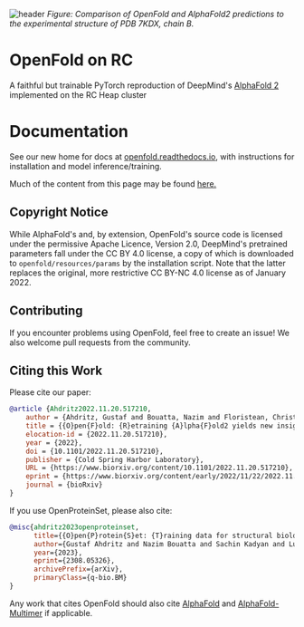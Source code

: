 ![header ](imgs/of_banner.png)
_Figure: Comparison of OpenFold and AlphaFold2 predictions to the experimental structure of PDB 7KDX, chain B._

# OpenFold on RC

A faithful but trainable PyTorch reproduction of DeepMind's 
[AlphaFold 2](https://github.com/deepmind/alphafold) implemented on the RC Heap cluster

# Documentation
See our new home for docs at [openfold.readthedocs.io](https://openfold.readthedocs.io/en/latest/), with instructions for installation and model inference/training.

Much of the content from this page may be found [here.](https://github.com/aqlaboratory/openfold/blob/main/docs/source/original_readme.md)

## Copyright Notice

While AlphaFold's and, by extension, OpenFold's source code is licensed under
the permissive Apache Licence, Version 2.0, DeepMind's pretrained parameters 
fall under the CC BY 4.0 license, a copy of which is downloaded to 
`openfold/resources/params` by the installation script. Note that the latter
replaces the original, more restrictive CC BY-NC 4.0 license as of January 2022.

## Contributing

If you encounter problems using OpenFold, feel free to create an issue! We also
welcome pull requests from the community.

## Citing this Work

Please cite our paper:

```bibtex
@article {Ahdritz2022.11.20.517210,
	author = {Ahdritz, Gustaf and Bouatta, Nazim and Floristean, Christina and Kadyan, Sachin and Xia, Qinghui and Gerecke, William and O{\textquoteright}Donnell, Timothy J and Berenberg, Daniel and Fisk, Ian and Zanichelli, Niccolò and Zhang, Bo and Nowaczynski, Arkadiusz and Wang, Bei and Stepniewska-Dziubinska, Marta M and Zhang, Shang and Ojewole, Adegoke and Guney, Murat Efe and Biderman, Stella and Watkins, Andrew M and Ra, Stephen and Lorenzo, Pablo Ribalta and Nivon, Lucas and Weitzner, Brian and Ban, Yih-En Andrew and Sorger, Peter K and Mostaque, Emad and Zhang, Zhao and Bonneau, Richard and AlQuraishi, Mohammed},
	title = {{O}pen{F}old: {R}etraining {A}lpha{F}old2 yields new insights into its learning mechanisms and capacity for generalization},
	elocation-id = {2022.11.20.517210},
	year = {2022},
	doi = {10.1101/2022.11.20.517210},
	publisher = {Cold Spring Harbor Laboratory},
	URL = {https://www.biorxiv.org/content/10.1101/2022.11.20.517210},
	eprint = {https://www.biorxiv.org/content/early/2022/11/22/2022.11.20.517210.full.pdf},
	journal = {bioRxiv}
}
```
If you use OpenProteinSet, please also cite:

```bibtex
@misc{ahdritz2023openproteinset,
      title={{O}pen{P}rotein{S}et: {T}raining data for structural biology at scale}, 
      author={Gustaf Ahdritz and Nazim Bouatta and Sachin Kadyan and Lukas Jarosch and Daniel Berenberg and Ian Fisk and Andrew M. Watkins and Stephen Ra and Richard Bonneau and Mohammed AlQuraishi},
      year={2023},
      eprint={2308.05326},
      archivePrefix={arXiv},
      primaryClass={q-bio.BM}
}
```
Any work that cites OpenFold should also cite [AlphaFold](https://www.nature.com/articles/s41586-021-03819-2) and [AlphaFold-Multimer](https://www.biorxiv.org/content/10.1101/2021.10.04.463034v1) if applicable.

